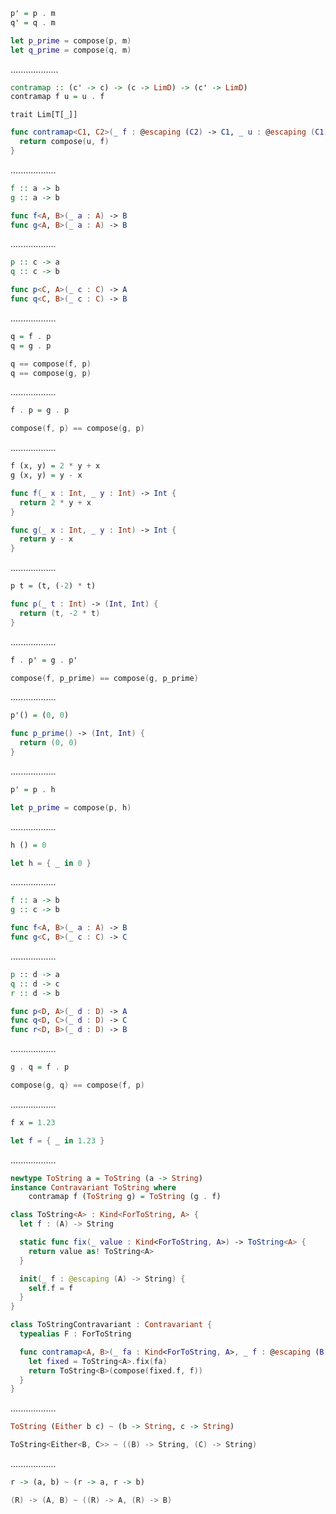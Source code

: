```Haskell
p' = p . m
q' = q . m
```
```swift
let p_prime = compose(p, m)
let q_prime = compose(q, m)
```
...................
```Haskell
contramap :: (c' -> c) -> (c -> LimD) -> (c' -> LimD)
contramap f u = u . f
```
```tut:invisible
trait Lim[T[_]]
```
```swift
func contramap<C1, C2>(_ f : @escaping (C2) -> C1, _ u : @escaping (C1) -> LimD) -> (C2) -> LimD {
  return compose(u, f)
}
```
..................
```Haskell
f :: a -> b
g :: a -> b
```
```swift
func f<A, B>(_ a : A) -> B
func g<A, B>(_ a : A) -> B
```
..................
```Haskell
p :: c -> a
q :: c -> b
```
```swift
func p<C, A>(_ c : C) -> A
func q<C, B>(_ c : C) -> B
```
..................
```Haskell
q = f . p
q = g . p
```
```swift
q == compose(f, p)
q == compose(g, p)
```
..................
```Haskell
f . p = g . p
```
```swift
compose(f, p) == compose(g, p)
```
..................
```Haskell
f (x, y) = 2 * y + x
g (x, y) = y - x
```
```swift
func f(_ x : Int, _ y : Int) -> Int {
  return 2 * y + x
}

func g(_ x : Int, _ y : Int) -> Int {
  return y - x
}
```
..................
```Haskell
p t = (t, (-2) * t)
```
```swift
func p(_ t : Int) -> (Int, Int) {
  return (t, -2 * t)
}
```
..................
```Haskell
f . p' = g . p'
```
```swift
compose(f, p_prime) == compose(g, p_prime)
```
..................
```Haskell
p'() = (0, 0)
```
```swift
func p_prime() -> (Int, Int) {
  return (0, 0)
}
```
..................
```Haskell
p' = p . h
```
```swift
let p_prime = compose(p, h)
```
..................
```Haskell
h () = 0
```
```swift
let h = { _ in 0 }
```
..................
```Haskell
f :: a -> b
g :: c -> b
```
```swift
func f<A, B>(_ a : A) -> B
func g<C, B>(_ c : C) -> C
```
..................
```Haskell
p :: d -> a
q :: d -> c
r :: d -> b
```
```swift
func p<D, A>(_ d : D) -> A
func q<D, C>(_ d : D) -> C
func r<D, B>(_ d : D) -> B
```
..................
```Haskell
g . q = f . p
```
```swift
compose(g, q) == compose(f, p)
```
..................
```Haskell
f x = 1.23
```
```swift
let f = { _ in 1.23 }
```
..................
```Haskell
newtype ToString a = ToString (a -> String)
instance Contravariant ToString where
    contramap f (ToString g) = ToString (g . f)
```
```swift
class ToString<A> : Kind<ForToString, A> {
  let f : (A) -> String

  static func fix(_ value : Kind<ForToString, A>) -> ToString<A> {
    return value as! ToString<A>
  }

  init(_ f : @escaping (A) -> String) {
    self.f = f
  }
}

class ToStringContravariant : Contravariant {
  typealias F : ForToString

  func contramap<A, B>(_ fa : Kind<ForToString, A>, _ f : @escaping (B) -> A) -> Kind<ForToString, B> {
    let fixed = ToString<A>.fix(fa)
    return ToString<B>(compose(fixed.f, f))
  }
}
```
..................
```Haskell
ToString (Either b c) ~ (b -> String, c -> String)
```
```swift
ToString<Either<B, C>> ~ ((B) -> String, (C) -> String)
```
..................
```Haskell
r -> (a, b) ~ (r -> a, r -> b)
```
```swift
(R) -> (A, B) ~ ((R) -> A, (R) -> B)
```
